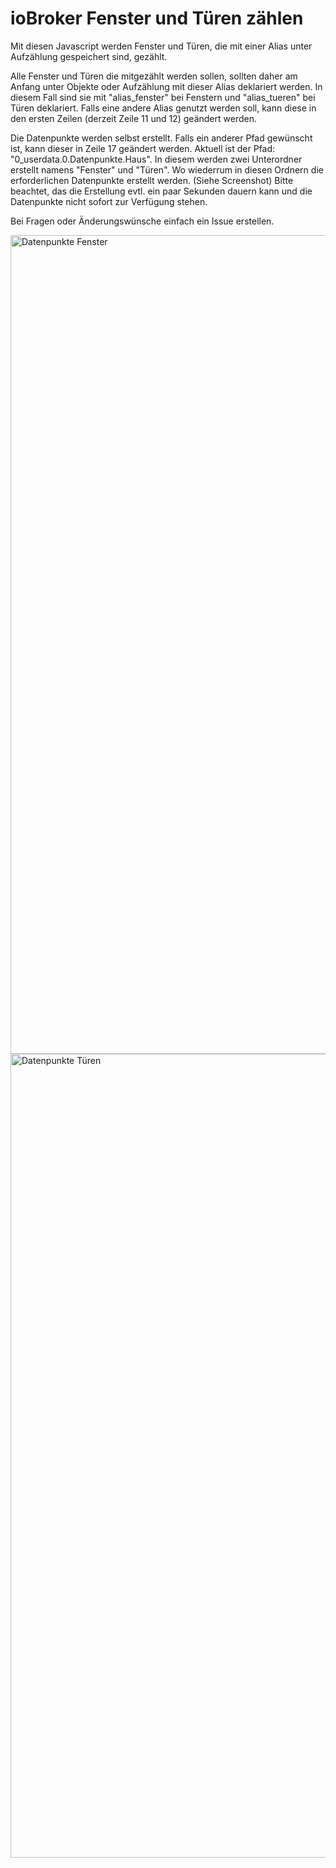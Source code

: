 # ioBroker Fenster und Türen zählen
Mit diesen Javascript werden Fenster und Türen, die mit einer Alias unter Aufzählung gespeichert sind, gezählt.

Alle Fenster und Türen die mitgezählt werden sollen, sollten daher am Anfang unter Objekte oder Aufzählung mit dieser Alias deklariert werden. In diesem Fall sind sie mit "alias_fenster" bei Fenstern und "alias_tueren" bei Türen deklariert. Falls eine andere Alias genutzt werden soll, kann diese in den ersten Zeilen (derzeit Zeile 11 und 12) geändert werden.

Die Datenpunkte werden selbst erstellt. Falls ein anderer Pfad gewünscht ist, kann dieser in Zeile 17 geändert werden. Aktuell ist der Pfad: "0_userdata.0.Datenpunkte.Haus". In diesem werden zwei Unterordner erstellt namens "Fenster" und "Türen". Wo wiederrum in diesen Ordnern die erforderlichen Datenpunkte erstellt werden. (Siehe Screenshot) Bitte beachtet, das die Erstellung evtl. ein paar Sekunden dauern kann und die Datenpunkte nicht sofort zur Verfügung stehen.

Bei Fragen oder Änderungswünsche einfach ein Issue erstellen.

<img width="1310" alt="Datenpunkte Fenster" src="https://user-images.githubusercontent.com/66088020/149665625-6037c539-03a2-4154-b48c-a8238d9df5a9.png">

<img width="1286" alt="Datenpunkte Türen" src="https://user-images.githubusercontent.com/66088020/149665631-e8817a7d-4fd1-455b-82b7-852732f698af.png">
